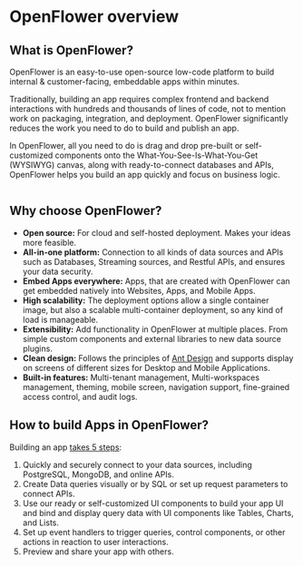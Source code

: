 # OpenFlower overview

## What is OpenFlower?

OpenFlower is an easy-to-use open-source low-code platform to build internal & customer-facing, embeddable apps within minutes.

Traditionally, building an app requires complex frontend and backend interactions with hundreds and thousands of lines of code, not to mention work on packaging, integration, and deployment. OpenFlower significantly reduces the work you need to do to build and publish an app.

In OpenFlower, all you need to do is drag and drop pre-built or self-customized components onto the What-You-See-Is-What-You-Get (WYSIWYG) canvas, along with ready-to-connect databases and APIs, OpenFlower helps you build an app quickly and focus on business logic.

<figure><img src=".gitbook/assets/App Editor  Main Screeen clean.png" alt=""><figcaption></figcaption></figure>

## Why choose OpenFlower?

* **Open source:** For cloud and self-hosted deployment. Makes your ideas more feasible.
* **All-in-one platform:** Connection to all kinds of data sources and APIs such as Databases, Streaming sources, and Restful APIs, and ensures your data security.
* **Embed Apps everywhere:** Apps, that are created with OpenFlower can get embedded natively into Websites, Apps, and Mobile Apps.
* **High scalability:** The deployment options allow a single container image, but also a scalable multi-container deployment, so any kind of load is manageable.
* **Extensibility:** Add functionality in OpenFlower at multiple places. From simple custom components and external libraries to new data source plugins.&#x20;
* **Clean design:** Follows the principles of [Ant Design](https://ant.design/) and supports display on screens of different sizes for Desktop and Mobile Applications.
* **Built-in features:** Multi-tenant management, Multi-workspaces management, theming, mobile screen, navigation support, fine-grained access control, and audit logs.

## How to build Apps in OpenFlower?

Building an app [takes 5 steps](OpenFlower-overview/the-hello-world-walk.md):

1. Quickly and securely connect to your data sources, including PostgreSQL, MongoDB, and online APIs.
2. Create Data queries visually or by SQL or set up request parameters to connect APIs.
3. Use our ready or self-customized UI components to build your app UI and bind and display query data with UI components like Tables, Charts, and Lists.
4. Set up event handlers to trigger queries, control components, or other actions in reaction to user interactions.
5. Preview and share your app with others.

